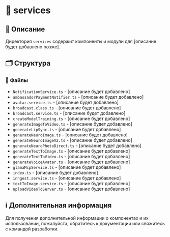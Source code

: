 # 📁 services

## 📝 Описание
Директория `services` содержит компоненты и модули для [описание будет добавлено позже].

## 🗂️ Структура

### 📄 Файлы

- `NotificationService.ts` - [описание будет добавлено]
- `ambassadorPaymentNotifier.ts` - [описание будет добавлено]
- `avatar.service.ts` - [описание будет добавлено]
- `broadcast.class.ts` - [описание будет добавлено]
- `broadcast.service.ts` - [описание будет добавлено]
- `createModelTraining.ts` - [описание будет добавлено]
- `generateImageToVideo.ts` - [описание будет добавлено]
- `generateLipSync.ts` - [описание будет добавлено]
- `generateNeuroImage.ts` - [описание будет добавлено]
- `generateNeuroImageV2.ts` - [описание будет добавлено]
- `generateNeuroPhotoDirect.ts` - [описание будет добавлено]
- `generateTextToImage.ts` - [описание будет добавлено]
- `generateTextToVideo.ts` - [описание будет добавлено]
- `generateVoiceAvatar.ts` - [описание будет добавлено]
- `glamaMcpService.ts` - [описание будет добавлено]
- `index.ts` - [описание будет добавлено]
- `inngest.service.ts` - [описание будет добавлено]
- `textToImage.service.ts` - [описание будет добавлено]
- `uploadVideoToServer.ts` - [описание будет добавлено]

## ℹ️ Дополнительная информация

Для получения дополнительной информации о компонентах и их использовании, пожалуйста, обратитесь к документации или свяжитесь с командой разработки.
